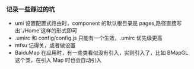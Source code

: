 ### 记录一些踩过的坑

- umi 设置配置式路由时，component 的默认根目录是 pages,路径直接写出'./Home'这样的形式即可
- .umirc 和 config/config.js 只能有一个生效，.umirc 优先级更高
- mfsu 记得关，或者做设置
- BaiduMap 在应用时，有一些类看似没有引入，实则引入了，比如 BMapGL 这个类，在引入 Map 时也会自动引入
